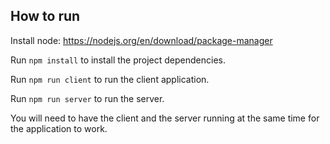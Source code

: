 ## How to run

Install node: https://nodejs.org/en/download/package-manager

Run `npm install` to install the project dependencies.

Run `npm run client` to run the client application.

Run `npm run server` to run the server.

You will need to have the client and the server running at the same time for the application to work.
